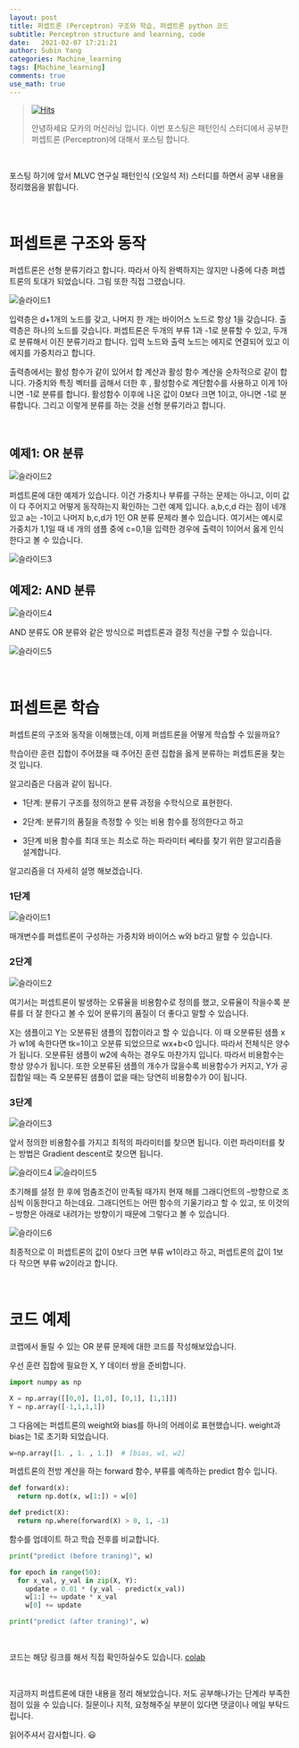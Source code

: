 ```yaml
---
layout: post
title: 퍼셉트론 (Perceptron) 구조와 학습, 퍼셉트론 python 코드
subtitle: Perceptron structure and learning, code
date:   2021-02-07 17:21:21
author: Subin Yang
categories: Machine_learning
tags: [Machine_learning]
comments: true
use_math: true
---
```








> [![Hits](https://hits.seeyoufarm.com/api/count/incr/badge.svg?url=https%3A%2F%2Fysbsb.github.io%2Fmachine_learning%2F2021%2F02%2F07%2FPerceptron.html&count_bg=%2379C83D&title_bg=%23555555&icon=&icon_color=%23E7E7E7&title=hits&edge_flat=false)](https://hits.seeyoufarm.com)
>
> 안녕하세요 모카의 머신러닝 입니다. 이번 포스팅은 패턴인식 스터디에서 공부한 퍼셉트론 (Perceptron)에 대해서 포스팅 합니다.
>



<br>

포스팅 하기에 앞서 MLVC 연구실 패턴인식 (오일석 저) 스터디를 하면서 공부 내용을 정리했음을 밝힙니다.

<br>

<h1>퍼셉트론 구조와 동작</h1>

퍼셉트론은 선형 분류기라고 합니다. 따라서 아직 완벽하지는 않지만 나중에 다층 퍼셉트론의 토대가 되었습니다. 그림 또한 직접 그렸습니다.

![슬라이드1](https://user-images.githubusercontent.com/37301677/107141159-5e088a80-696a-11eb-8424-b3bc3c054b99.PNG)

입력층은 d+1개의 노드를 갖고, 나머지 한 개는 바이어스 노드로 항상 1을 갖습니다. 출력층은 하나의 노드를 갖습니다. 퍼셉트론은 두개의 부류 1과 -1로 분류할 수 있고, 두개로 분류해서 이진 분류기라고 합니다. 입력 노드와 출력 노드는 에지로 연결되어 있고 이 에지를 가중치라고 합니다. 



출력층에서는 활성 함수가 같이 있어서 합 계산과 활성 함수 계산을 순차적으로 같이 합니다. 가중치와 특징 벡터를 곱해서 더한 후 , 활성함수로 계단함수를 사용하고 이게 1아니면 -1로 분류를 합니다. 활성함수 이후에 나온 값이 0보다 크면 1이고, 아니면 -1로 분류합니다. 그리고 이렇게 분류를 하는 것을 선형 분류기라고 합니다. 

<br>

<h2>예제1: OR 분류</h2>

![슬라이드2](https://user-images.githubusercontent.com/37301677/107141160-5f39b780-696a-11eb-8c43-0b7dfd63cfc8.PNG)

퍼셉트론에 대한 예제가 있습니다. 이건 가중치나 부류를 구하는 문제는 아니고, 이미 값이 다 주어지고 어떻게 동작하는지 확인하는 그런 예제 입니다. a,b,c,d 라는 점이 네개 있고 a는 -1이고 나머지 b,c,d가 1인 OR 분류 문제라 볼수 있습니다. 여기서는 예시로 가중치가 1,1일 때 네 개의 샘플 중에 c=0,1을 입력한 경우에 출력이 1이어서 옳게 인식한다고 볼 수 있습니다.

![슬라이드3](https://user-images.githubusercontent.com/37301677/107141161-5fd24e00-696a-11eb-84ff-c0b1ab4c1eb9.PNG)

<h2>예제2: AND 분류</h2>

![슬라이드4](https://user-images.githubusercontent.com/37301677/107141162-5fd24e00-696a-11eb-9925-1e2ccb096281.PNG)

AND 분류도 OR 분류와 같은 방식으로 퍼셉트론과 결정 직선을 구할 수 있습니다.

![슬라이드5](https://user-images.githubusercontent.com/37301677/107141163-606ae480-696a-11eb-8fe3-ce6e89ca8db1.PNG)



<br>



<h1>퍼셉트론 학습</h1>



퍼셉트론의 구조와 동작을 이해했는데, 이제 퍼셉트론을 어떻게 학습할 수 있을까요? 

학습이란 훈련 집합이 주어졌을 때 주어진 훈련 집합을 옳게 분류하는 퍼셉트론을 찾는 것 입니다.

알고리즘은 다음과 같이 됩니다.

- 1단계: 분류기 구조를 정의하고 분류 과정을 수학식으로 표현한다. 

- 2단계: 분류기의 품질을 측정할 수 잇는 비용 함수를 정의한다고 하고 

- 3단계 비용 함수를 최대 또는 최소로 하는 파라미터 쎄타를 찾기 위한 알고리즘을 설계합니다. 



알고리즘을 더 자세히 설명 해보겠습니다.

<h3>1단계</h3>

![슬라이드1](https://user-images.githubusercontent.com/37301677/107142028-9fe7ff80-696f-11eb-9def-eff09917ad85.PNG)

매개변수를 퍼셉트론이 구성하는 가중치와 바이어스 w와 b라고 말할 수 있습니다.

<h3>2단계</h3>

![슬라이드2](https://user-images.githubusercontent.com/37301677/107142029-a0809600-696f-11eb-8a50-960bd58f07c2.PNG)

여기서는 퍼셉트론이 발생하는 오류율을 비용함수로 정의를 했고, 오류율이 작을수록 분류를 더 잘 한다고 볼 수 있어 분류기의 품질이 더 좋다고 말할 수 있습니다. 

X는 샘플이고 Y는 오분류된 샘플의 집합이라고 할 수 있습니다. 이 때 오분류된 샘플 x가 w1에 속한다면 tk=1이고 오분류 되었으므로 wx+b<0 입니다. 따라서 전체식은 양수가 됩니다. 오분류된 샘플이 w2에 속하는 경우도 마찬가지 입니다. 따라서 비용함수는 항상 양수가 됩니다. 또한 오분류된 샘플의 개수가 많을수록 비용함수가 커지고, Y가 공집합일 때는 즉 오분류된 샘플이 없을 때는 당연히 비용함수가 0이 됩니다. 

<h3>3단계</h3>

![슬라이드3](https://user-images.githubusercontent.com/37301677/107142030-a1192c80-696f-11eb-9151-eafd766c5d02.PNG)

앞서 정의한 비용함수를 가지고 최적의 파라미터를 찾으면 됩니다. 이런 파라미터를 찾는 방법은 Gradient descent로 찾으면 됩니다. 

![슬라이드4](https://user-images.githubusercontent.com/37301677/107142031-a1192c80-696f-11eb-971a-c3ed48d15019.PNG)
![슬라이드5](https://user-images.githubusercontent.com/37301677/107142032-a1b1c300-696f-11eb-8836-e1d484bde7e3.PNG)

초기해를 설정 한 후에 멈춤조건이 만족될 때가지 현재 해를 그래디언트의 –방향으로 조심씩 이동한다고 하는데요. 그래디언트는 어떤 함수의 기울기라고 할 수 있고, 또 이것의 – 방향은 아래로 내려가는 방향이기 때문에 그렇다고 볼 수 있습니다. 

![슬라이드6](https://user-images.githubusercontent.com/37301677/107142164-50ee9a00-6970-11eb-89bb-059bb618fb27.png)

최종적으로 이 퍼셉트론의 값이 0보다 크면 부류 w1이라고 하고, 퍼셉트론의 값이 1보다 작으면 부류 w2이라고 합니다. 





<br>

<h1>코드 예제</h1>

코랩에서 돌릴 수 있는 OR 분류 문제에 대한 코드를 작성해보았습니다.



우선 훈련 집합에 필요한 X, Y 데이터 쌍을 준비합니다.

```python
import numpy as np

X = np.array([[0,0], [1,0], [0,1], [1,1]])
Y = np.array([-1,1,1,1])
```



그 다음에는 퍼셉트론의 weight와 bias를 하나의 어레이로 표현했습니다. weight과 bias는 1로 초기화 되었습니다.



```python
w=np.array([1. , 1. , 1.])  # [bias, w1, w2]
```



퍼셉트론의 전방 계산을 하는 forward 함수, 부류를 예측하는 predict 함수 입니다.

```python
def forward(x):
  return np.dot(x, w[1:]) + w[0]

def predict(X):
  return np.where(forward(X) > 0, 1, -1)
```



함수를 업데이트 하고 학습 전후를 비교합니다.



```python
print("predict (before traning)", w)

for epoch in range(50):
  for x_val, y_val in zip(X, Y):
    update = 0.01 * (y_val - predict(x_val))
    w[1:] += update * x_val
    w[0] += update

print("predict (after traning)", w)
```



<br>

코드는 해당 링크를 해서 직접 확인하실수도 있습니다. [colab](https://colab.research.google.com/drive/1xdaW8yNNIxS0Lic-4VN1Znvj0yO0_BHH?usp=sharing)



<br>



지금까지 퍼셉트론에 대한 내용을 정리 해보았습니다.  저도 공부해나가는 단계라 부족한 점이 있을 수 있습니다.  질문이나 지적, 요청해주실 부분이 있다면 댓글이나 메일 부탁드립니다.

읽어주셔서 감사합니다. 😃



